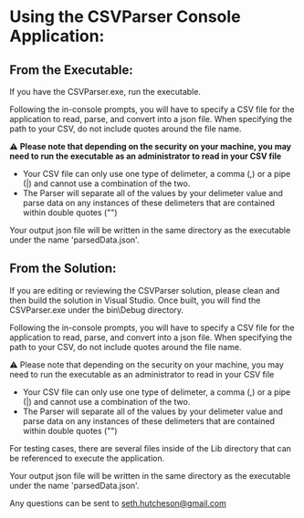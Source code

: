 # Using the CSVParser Console Application:

## From the Executable:
If you have the CSVParser.exe, run the executable. 

Following the in-console prompts, you will have to specify a CSV file for the application to read, parse, and convert into a json file. When specifying the path to your CSV, do not include quotes around the file name. 
	
 :warning: **Please note that depending on the security on your machine, you may need to run the executable as an administrator to read in your CSV file**
 - Your CSV file can only use one type of delimeter, a comma (,) or a pipe (|) and cannot use a combination of the two.
 - The Parser will separate all of the values by your delimeter value and parse data on any instances of these delimeters that are contained within double quotes ("")

Your output json file will be written in the same directory as the executable under the name 'parsedData.json'.


## From the Solution:
If you are editing or reviewing the CSVParser solution, please clean and then build the solution in Visual Studio. Once built, you will find the CSVParser.exe under the bin\Debug directory.

Following the in-console prompts, you will have to specify a CSV file for the application to read, parse, and convert into a json file. When specifying the path to your CSV, do not include quotes around the file name. 
 
 :warning: Please note that depending on the security on your machine, you may need to run the executable as an administrator to read in your CSV file
 - Your CSV file can only use one type of delimeter, a comma (,) or a pipe (|) and cannot use a combination of the two.
 - The Parser will separate all of the values by your delimeter value and parse data on any instances of these delimeters that are contained within double quotes ("")

For testing cases, there are several files inside of the Lib directory that can be referenced to execute the application.

Your output json file will be written in the same directory as the executable under the name 'parsedData.json'.

Any questions can be sent to seth.hutcheson@gmail.com
